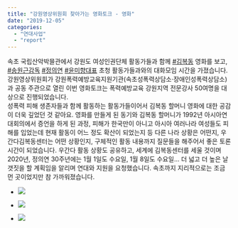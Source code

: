 ```yaml
---
title: "강원영상위원회 찾아가는 영화토크 - 영화"
date: "2019-12-05"
categories: 
  - "연대사업"
  - "report"
---
```


속초 국립산악박믈관에서 강원도 여성인권단체 활동가들과 함께 [#김복동](https://www.facebook.com/hashtag/김복동?source=feed_text&epa=HASHTAG) 영화를 보고, [#송원근감독](https://www.facebook.com/hashtag/송원근감독?source=feed_text&epa=HASHTAG) [#정의연](https://www.facebook.com/hashtag/정의연?source=feed_text&epa=HASHTAG) [#윤미향대표](https://www.facebook.com/hashtag/윤미향대표?source=feed_text&epa=HASHTAG) 초청 활동가들과와의 대화모임 시간을 가졌습니다. 강원영상위원회가 강원폭력예방교육지원기관(속초성폭력상담소·장애인성폭력상담소)과 공동 주관으로 열린 이번 영화토크는 폭력예방교육 강원지역 전문강사 50여명을 대상으로 진행되었습니다.  
성폭력 피해 생존자들과 함께 활동하는 활동가들이어서 김복동 할머니 영화에 대한 공감이 더욱 깊었던 것 같아요. 영화를 만들게 된 동기와 김복동 할머니가 1992년 아시아연대회의에서 증언을 하게 된 과정, 피해가 한국만이 아니고 아시아 여러나라 여성들도 피해를 입었는데 현재 활동이 어느 정도 확산이 되었는지 등 다른 나라 상황은 어떤지, 우간다김복동센터는 어떤 상황인지, 구체적인 활동 내용까지 질문들을 해주어서 좋은 토론 시간이 되었습니다. 우간다 활동 상황도 공유하고, 세계에 김복동센터를 세울 것이며 2020년, 정의연 30주년에는 1월 1일도 수요일, 1월 8일도 수요일... 더 넓고 더 높은 날갯짓을 할 계획임을 알리며 연대와 지원을 요청했습니다. 속초까지 지리적으로는 조금 먼 곳이었지만 참 가까워졌습니다.

- ![](http://womenandwar.net/kr/wp-content/uploads/2019/12/78639071_2833343090030019_4576802165200257024_o-1024x768.jpg)
    
- ![](http://womenandwar.net/kr/wp-content/uploads/2019/12/78641292_2833342986696696_1300787474737397760_o-1024x659.jpg)
    
- ![](http://womenandwar.net/kr/wp-content/uploads/2019/12/79170752_2833343186696676_1278433424092168192_o.jpg)
